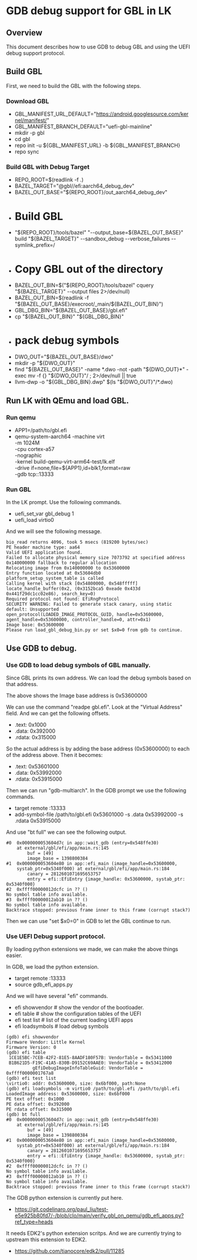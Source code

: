 # GDB debug support for GBL in LK

## Overview

This document describes how to use GDB to debug GBL and using the UEFI
debug support protocol.

## Build GBL

First, we need to build the GBL with the following steps.

### Download GBL

 * GBL_MANIFEST_URL_DEFAULT="https://android.googlesource.com/kernel/manifest/"
 * GBL_MANIFEST_BRANCH_DEFAULT="uefi-gbl-mainline"
 * mkdir -p gbl
 * cd gbl
 * repo init -u ${GBL_MANIFEST_URL} -b ${GBL_MANIFEST_BRANCH}
 * repo sync

### Build GBL with Debug Target

 * REPO_ROOT=$(readlink -f .)
 * BAZEL_TARGET="@gbl//efi:aarch64_debug_dev"
 * BAZEL_OUT_BASE="${REPO_ROOT}/out_aarch64_debug_dev"
 * # Build GBL
 * "${REPO_ROOT}/tools/bazel" "--output_base=${BAZEL_OUT_BASE}" build "${BAZEL_TARGET}" --sandbox_debug --verbose_failures --symlink_prefix=/
 * # Copy GBL out of the directory
 * BAZEL_OUT_BIN=$("${REPO_ROOT}/tools/bazel" cquery "${BAZEL_TARGET}" --output files 2>/dev/null)
 * BAZEL_OUT_BIN=$(readlink -f "${BAZEL_OUT_BASE}/execroot/_main/${BAZEL_OUT_BIN}")
 * GBL_DBG_BIN="${BAZEL_OUT_BASE}/gbl.efi"
 * cp "${BAZEL_OUT_BIN}" "${GBL_DBG_BIN}"
 * # pack debug symbols
 * DWO_OUT="${BAZEL_OUT_BASE}/dwo"
 * mkdir -p "${DWO_OUT}"
 * find "${BAZEL_OUT_BASE}" -name *.dwo -not -path "${DWO_OUT}*" -exec mv -f {} "${DWO_OUT}"/ \; 2>/dev/null || true
 * llvm-dwp -o "${GBL_DBG_BIN}.dwp" $(ls "${DWO_OUT}"/*.dwo)

## Run LK with QEmu and load GBL.

### Run qemu

 * APP1=/path/to/gbl.efi
 * qemu-system-aarch64 -machine virt \
     -m 1024M \
     -cpu cortex-a57 \
     -nographic \
     -kernel build-qemu-virt-arm64-test/lk.elf \
     -drive if=none,file=${APP1},id=blk1,format=raw \
     -gdb tcp::13333

### Run GBL

 In the LK prompt. Use the following commands.

 * uefi_set_var gbl_debug 1
 * uefi_load virtio0

 And we will see the following message.

```
bio_read returns 4096, took 5 msecs (819200 bytes/sec)
PE header machine type: aa64
Valid UEFI application found.
Failed to allocate physical memory size 7073792 at specified address 0x140000000 fallback to regular allocation
Relocating image from 0x140000000 to 0x53600000
Entry function located at 0x53604db0
platform_setup_system_table is called
Calling kernel with stack [0x54800000, 0x548fffff]
locate_handle_buffer(0x2, (0x3152bca5 0xeade 0x433d 0x441f29dc1cc02e86), search_key=0)
Required protocol not found: EfiRngProtocol
SECURITY WARNING: Failed to generate stack canary, using static default: Unsupported
open_protocol(LOADED_IMAGE_PROTOCOL_GUID, handle=0x53600000, agent_handle=0x53600000, controller_handle=0, attr=0x1)
Image base: 0x53600000
Please run load_gbl_debug_bin.py or set $x0=0 from gdb to continue.
```

## Use GDB to debug.

### Use GDB to load debug symbols of GBL manually.

Since GBL prints its own address. We can load the debug symbols based on
that address.

The above shows the Image base address is 0x53600000

We can use the command "readpe gbl.efi". Look at the "Virtual Address" field.
And we can get the following offsets.

 * .text: 0x1000
 * .data: 0x392000
 * .rdata: 0x315000

So the actual address is by adding the base address (0x53600000)
to each of the address above. Then it becomes:

 * .text: 0x53601000
 * .data: 0x53992000
 * .rdata: 0x53915000

Then we can run "gdb-multiarch". In the GDB prompt we use the following
commands.

 * target remote :13333
 * add-symbol-file /path/to/gbl.efi 0x53601000 -s .data 0x53992000 -s .rdata 0x53915000

And use "bt full" we can see the following output.

```
#0  0x0000000053604d7c in app::wait_gdb (entry=0x548ffe30)
    at external/gbl/efi/app/main.rs:145
        buf = [49]
        image_base = 1398800384
#1  0x0000000053604e80 in app::efi_main (image_handle=0x53600000, 
    systab_ptr=0x5340f000) at external/gbl/efi/app/main.rs:184
        canary = 2812601071695653757
        entry = efi::EfiEntry {image_handle: 0x53600000, systab_ptr: 0x5340f000}
#2  0xffff00000012dcfc in ?? ()
No symbol table info available.
#3  0xffff00000012ab10 in ?? ()
No symbol table info available.
Backtrace stopped: previous frame inner to this frame (corrupt stack?)
```

Then we can use "set $x0=0" in GDB to let the GBL continue to run.

### Use UEFI Debug support protocol.

By loading python extensions we made, we can make the above things easier.

In GDB, we load the python extension.

 * target remote :13333
 * source gdb_efi_apps.py

And we will have several "efi" commands.
 * efi showvendor    # show the vendor of the bootloader.
 * efi table         # show the configuration tables of the UEFI
 * efi test list     # list of the current loading UEFI apps
 * efi loadsymbols   # load debug symbols

```
(gdb) efi showvendor
Firmware Vendor: Little Kernel
Firmware Version: 0
(gdb) efi table
 1CE1E5BC-7CEB-42F2-81E5-8AADF180F57B: VendorTable = 0x53411000
 B1B621D5-F19C-41A5-830B-D9152C69AAE0: VendorTable = 0x53412000
          gEfiDebugImageInfoTableGuid: VendorTable = 0xffff0000001767a8
(gdb) efi test list
\virtio0: addr: 0x53600000, size: 0x6bf000, path:None
(gdb) efi loadsymbols -m virtio0 /path/to/gbl.efi /path/to/gbl.efi
LoadedImage address: 0x53600000, size: 0x6bf000
PE text offset: 0x1000
PE data offset: 0x392000
PE rdata offset: 0x315000
(gdb) bt full
#0  0x0000000053604d7c in app::wait_gdb (entry=0x548ffe30)
    at external/gbl/efi/app/main.rs:145
        buf = [49]
        image_base = 1398800384
#1  0x0000000053604e80 in app::efi_main (image_handle=0x53600000, 
    systab_ptr=0x5340f000) at external/gbl/efi/app/main.rs:184
        canary = 2812601071695653757
        entry = efi::EfiEntry {image_handle: 0x53600000, systab_ptr: 0x5340f000}
#2  0xffff00000012dcfc in ?? ()
No symbol table info available.
#3  0xffff00000012ab10 in ?? ()
No symbol table info available.
Backtrace stopped: previous frame inner to this frame (corrupt stack?)
```

The GDB python extension is currently put here.

 * https://git.codelinaro.org/paul_liu/test-e5e925b80fd7/-/blob/clo/main/verify_gbl_on_qemu/gdb_efi_apps.py?ref_type=heads

It needs EDK2's python extension scritps. And we are currently trying
to upstream this extension to EDK2.

 * https://github.com/tianocore/edk2/pull/11285
